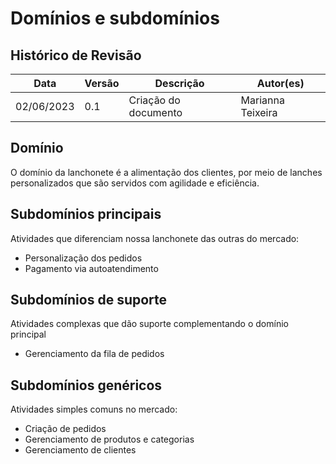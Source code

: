 # Domínios e subdomínios

## Histórico de Revisão

| Data       | Versão | Descrição            | Autor(es)         |
| ---------- | ------ | -------------------- | ----------------- |
| 02/06/2023 | 0.1    | Criação do documento | Marianna Teixeira |

## Domínio

O domínio da lanchonete é a alimentação dos clientes, por meio de lanches personalizados que são servidos com agilidade e eficiência.

## Subdomínios principais

Atividades que diferenciam nossa lanchonete das outras do mercado:

- Personalização dos pedidos
- Pagamento via autoatendimento

## Subdomínios de suporte

Atividades complexas que dão suporte complementando o domínio principal

- Gerenciamento da fila de pedidos

## Subdomínios genéricos

Atividades simples comuns no mercado:

- Criação de pedidos
- Gerenciamento de produtos e categorias
- Gerenciamento de clientes

